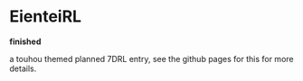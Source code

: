 EienteiRL
=================
__finished__

a touhou themed planned 7DRL entry, see the github pages for this for more details.
